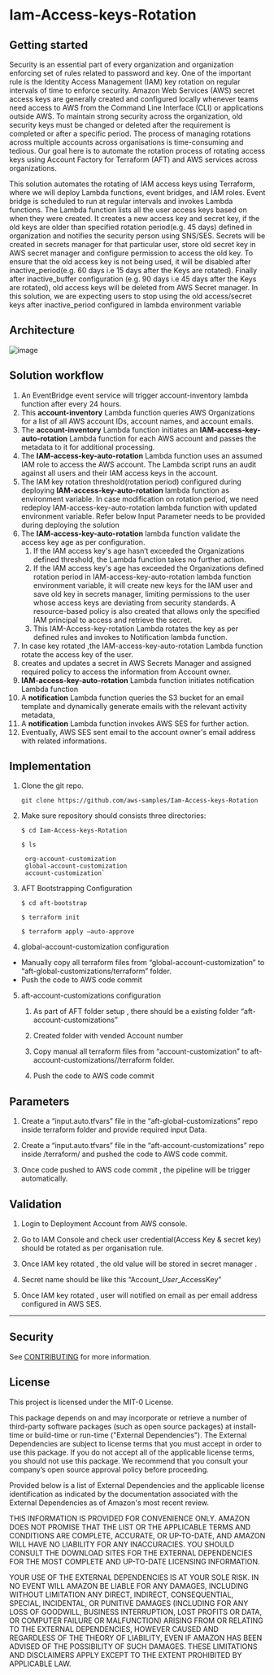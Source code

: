 # Iam-Access-keys-Rotation



## Getting started

Security is an essential part of every organization and organization enforcing set of rules related to password and key. One of the important rule is the Identity Access Management (IAM) key rotation on regular intervals of time to enforce security. Amazon Web Services (AWS) secret access keys are generally created and configured locally whenever teams need access to AWS from the Command Line Interface (CLI) or applications outside AWS. To maintain strong security across the organization, old security keys must be changed or deleted after the requirement is completed or after a specific period. The process of managing rotations across multiple accounts across organisations is time-consuming and tedious. Our goal here is to automate the rotation process of rotating access keys using Account Factory for Terraform (AFT) and AWS services across organizations.

This solution automates the rotating of IAM access keys using Terraform, where we will deploy Lambda functions, event bridges, and IAM roles. Event bridge is scheduled to run at regular intervals and invokes Lambda functions. The Lambda function lists all the user access keys based on when they were created. It creates a new access key and secret key, if the old keys are older than specified rotation period(e.g. 45 days) defined in organization and notifies the security person using SNS/SES. Secrets will be created in secrets manager for that particular user, store old secret key in AWS secret manager and configure permission to access the old key. To ensure that the old access key is not being used, it will be disabled after inactive_period(e.g. 60 days i.e 15 days after the Keys are rotated). Finally after inactive_buffer configuration (e.g. 90 days i.e 45 days after the Keys are rotated), old access keys will be deleted from AWS Secret manager. In this solution, we are expecting users to stop using the old access/secret keys after inactive_period configured in lambda environment variable


## Architecture
![image](https://github.com/aws-samples/centralized-iam-key-management-aws-organizations-terraform/assets/65273458/b36b76de-7c7c-4cbd-a3b9-ab2ec353f133)



## Solution workflow

1. An EventBridge event service will trigger account-inventory lambda function after every 24 hours.
2. This **account-inventory** Lambda function queries AWS Organizations for a list of all AWS account IDs, account names, and account emails. 
3. The **account-inventory** Lambda function initiates an **IAM-access-key-auto-rotation** Lambda function for each AWS account and passes the metadata to it for additional processing.
4. The **IAM-access-key-auto-rotation** Lambda function uses an assumed IAM role to access the AWS account. The Lambda script runs an audit against all users and their IAM access keys in the account.
5. The IAM key rotation threshold(rotation period) configured during deploying  **IAM-access-key-auto-rotation** lambda function as environment variable. In case modification on rotation period, we need redeploy IAM-access-key-auto-rotation lambda function with updated environment variable. Refer below Input Parameter  needs to be provided during deploying the solution
6. The **IAM-access-key-auto-rotation** lambda function validate the access key age as per configuration.
    1. If the IAM access key's age hasn’t exceeded the Organizations defined threshold, the Lambda function takes no further action.
    2. If the IAM access key's age has exceeded the Organizations defined rotation period in IAM-access-key-auto-rotation lambda function environment variable, it will create new keys for the IAM user and save old key  in secrets manager, limiting permissions to the user whose access keys are deviating from security standards. A resource-based policy is also created that allows only the specified IAM principal to access and retrieve the secret.
    3. This IAM-Access-key-rotation Lambda rotates the key as per defined rules and invokes to Notification lambda function.
7. In case key rotated ,the IAM-access-key-auto-rotation Lambda function rotate the access key of the user.
8. creates and updates a secret in AWS Secrets Manager and assigned required policy to access the information from Account owner.
9. **IAM-access-key-auto-rotation** Lambda function initiates notification Lambda function
10. A **notification** Lambda function queries the S3 bucket for an email template and dynamically generate emails with the relevant activity metadata, 
11. A **notification** Lambda function invokes AWS SES for further action.
12. Eventually, AWS SES sent email to the account owner's email address with related informations.

## Implementation
1. Clone the git repo.

   `git clone https://github.com/aws-samples/Iam-Access-keys-Rotation`

2. Make sure repository should consists  three directories:

    `$ cd Iam-Access-keys-Rotation`

    `$ ls`
    
        org-account-customization
        global-account-customization
        account-customization`

3. AFT Bootstrapping Configuration

    `$ cd aft-bootstrap`

    `$ terraform init`

    `$ terraform apply —auto-approve`

4. global-account-customization configuration

-    Manually copy  all terraform files from “global-account-customization” to “aft-global-customizations/terraform” folder.
-    Push the code to AWS code commit

   
5. aft-account-customizations configuration

    1. As part of AFT folder setup , there should be a existing folder “aft-account-customizations”

    2. Created folder with vended Account number

    3. Copy manual all terraform files from “account-customization” to aft-account-customizations/<Vended Account>/terraform folder.

    4. Push the code to AWS code commit


## Parameters
   1. Create a “input.auto.tfvars” file in the “aft-global-customizations” repo inside terraform folder and provide required input Data.

   2. Create a “input.auto.tfvars” file in the “aft-account-customizations” repo inside <AccountName>/terraform/ and pushed the code to AWS code  commit.

   3. Once code pushed to AWS code commit , the pipeline will be trigger automatically.

## Validation

  1. Login to  Deployment Account from AWS console.

  2. Go to IAM Console and check user credential(Access Key & secret key) should be rotated as per organisation rule.

  3. Once IAM key rotated , the old value will be stored in secret manager .

  4. Secret name should be like this “Account_<Account ID>_User_<username>_AccessKey”

  5. Once IAM key rotated , user will notified on email as per email address  configured in AWS SES.
***


## Security 
See [CONTRIBUTING](CONTRIBUTING.md#security-issue-notifications)
 for more information.

## License
This project is licensed under the MIT-0 License.

This package depends on and may incorporate or retrieve a number of third-party software packages (such as open source packages) at install-time or build-time or run-time ("External Dependencies"). The External Dependencies are subject to license terms that you must accept in order to use this package. If you do not accept all of the applicable license terms, you should not use this package. We recommend that you consult your company’s open source approval policy before proceeding.

Provided below is a list of External Dependencies and the applicable license identification as indicated by the documentation associated with the External Dependencies as of Amazon's most recent review.

THIS INFORMATION IS PROVIDED FOR CONVENIENCE ONLY. AMAZON DOES NOT PROMISE THAT THE LIST OR THE APPLICABLE TERMS AND CONDITIONS ARE COMPLETE, ACCURATE, OR UP-TO-DATE, AND AMAZON WILL HAVE NO LIABILITY FOR ANY INACCURACIES. YOU SHOULD CONSULT THE DOWNLOAD SITES FOR THE EXTERNAL DEPENDENCIES FOR THE MOST COMPLETE AND UP-TO-DATE LICENSING INFORMATION.

YOUR USE OF THE EXTERNAL DEPENDENCIES IS AT YOUR SOLE RISK. IN NO EVENT WILL AMAZON BE LIABLE FOR ANY DAMAGES, INCLUDING WITHOUT LIMITATION ANY DIRECT, INDIRECT, CONSEQUENTIAL, SPECIAL, INCIDENTAL, OR PUNITIVE DAMAGES (INCLUDING FOR ANY LOSS OF GOODWILL, BUSINESS INTERRUPTION, LOST PROFITS OR DATA, OR COMPUTER FAILURE OR MALFUNCTION) ARISING FROM OR RELATING TO THE EXTERNAL DEPENDENCIES, HOWEVER CAUSED AND REGARDLESS OF THE THEORY OF LIABILITY, EVEN IF AMAZON HAS BEEN ADVISED OF THE POSSIBILITY OF SUCH DAMAGES. THESE LIMITATIONS AND DISCLAIMERS APPLY EXCEPT TO THE EXTENT PROHIBITED BY APPLICABLE LAW.
